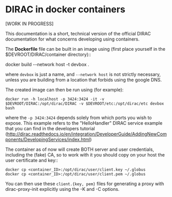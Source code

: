 # DIRAC in docker containers

[WORK IN PROGRESS]

This documentation is a short, technical version of the official DIRAC documentation for what concerns developing using containers.

The **Dockerfile** file can be built in an image using (first place yourself in the $DEVROOT/DIRAC/container directory)::

  docker build --network host -t devbox .

where ``devbox`` is just a name, and ``--network host`` is not strictly necessary,
unless you are building from a location that forbids using the google DNS.

The created image can then be run using (for example):
```
docker run -h localhost -p 3424:3424 -it -v $DEVROOT/DIRAC:/opt/dirac/DIRAC -v $DEVROOT/etc:/opt/dirac/etc devbox bash
```
where the ``-p 3424:3424`` depends solely from which ports you wish to expose.
This example refers to the "HelloHandler" DIRAC service example that you can find in the developers tutorial
(http://dirac.readthedocs.io/en/integration/DeveloperGuide/AddingNewComponents/DevelopingServices/index.html)

The container as of now will create BOTH server and user credentials, including the (fake) CA,
so to work with it you should copy on your host the user certificate and key::
```
docker cp <container_ID>:/opt/dirac/user/client.key ~/.globus
docker cp <container_ID>:/opt/dirac/user/client.pem ~/.globus
```

You can then use these `client.{key, pem}` files for generating a proxy with dirac-proxy-init explicitly using the -K and -C options.
